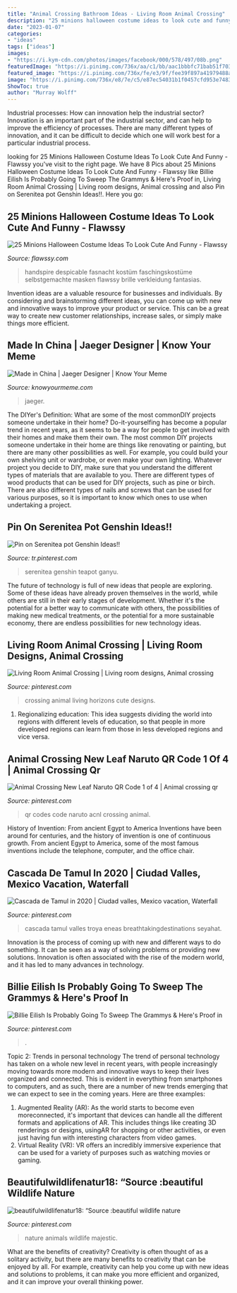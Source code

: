 ```yaml
---
title: "Animal Crossing Bathroom Ideas - Living Room Animal Crossing"
description: "25 minions halloween costume ideas to look cute and funny"
date: "2023-01-07"
categories:
- "ideas"
tags: ["ideas"]
images:
- "https://i.kym-cdn.com/photos/images/facebook/000/578/497/08b.png"
featuredImage: "https://i.pinimg.com/736x/aa/c1/bb/aac1bbbfc71bab51f703dbab2403b780.jpg"
featured_image: "https://i.pinimg.com/736x/fe/e3/9f/fee39f897a41979488ae4cd4612787d0.jpg"
image: "https://i.pinimg.com/736x/e8/7e/c5/e87ec54031b1f0457cfd953e7483381b.jpg"
ShowToc: true
author: "Murray Wolff"
---
```



Industrial processes: How can innovation help the industrial sector?
Innovation is an important part of the industrial sector, and can help to improve the efficiency of processes. There are many different types of innovation, and it can be difficult to decide which one will work best for a particular industrial process.

	

		
looking for 25 Minions Halloween Costume Ideas To Look Cute And Funny - Flawssy you've visit to the right page. We have 8 Pics about 25 Minions Halloween Costume Ideas To Look Cute And Funny - Flawssy like Billie Eilish Is Probably Going To Sweep The Grammys &amp; Here&#039;s Proof in, Living Room Animal Crossing | Living room designs, Animal crossing and also Pin on Serenitea pot Genshin Ideas!!. Here you go:
		
    
## 25 Minions Halloween Costume Ideas To Look Cute And Funny - Flawssy

<img loading=lazy src="https://www.flawssy.com/wp-content/uploads/2016/06/Minion-Costume-sibling.jpg" onerror="this.onerror=null;this.src='https://tse4.mm.bing.net/th?id=OIP.S210hlJzHc0O2po5wlpoYgHaJ6&amp;pid=15.1';" alt="25 Minions Halloween Costume Ideas To Look Cute And Funny - Flawssy">

_Source: flawssy.com_

>handspire despicable fasnacht kostüm faschingskostüme selbstgemachte masken flawssy brille verkleidung fantasias. 

	

Invention ideas are a valuable resource for businesses and individuals. By considering and brainstorming different ideas, you can come up with new and innovative ways to improve your product or service. This can be a great way to create new customer relationships, increase sales, or simply make things more efficient.

    
## Made In China | Jaeger Designer | Know Your Meme

<img loading=lazy src="https://i.kym-cdn.com/photos/images/facebook/000/578/497/08b.png" onerror="this.onerror=null;this.src='https://tse1.mm.bing.net/th?id=OIP.E-ujU9-2qNxAod63p-lKigHaEK&amp;pid=15.1';" alt="Made in China | Jaeger Designer | Know Your Meme">

_Source: knowyourmeme.com_

>jaeger. 

	

The DIYer's Definition: What are some of the most commonDIY projects someone undertake in their home?
Do-it-yourselfing has become a popular trend in recent years, as it seems to be a way for people to get involved with their homes and make them their own. The most common DIY projects someone undertake in their home are things like renovating or painting, but there are many other possibilities as well. For example, you could build your own shelving unit or wardrobe, or even make your own lighting.
Whatever project you decide to DIY, make sure that you understand the different types of materials that are available to you. There are different types of wood products that can be used for DIY projects, such as pine or birch. There are also different types of nails and screws that can be used for various purposes, so it is important to know which ones to use when undertaking a project.

    
## Pin On Serenitea Pot Genshin Ideas!!

<img loading=lazy src="https://i.pinimg.com/736x/fe/e3/9f/fee39f897a41979488ae4cd4612787d0.jpg" onerror="this.onerror=null;this.src='https://tse4.mm.bing.net/th?id=OIP.PzeNQCNEWKgKMQgeiR4mXgHaEE&amp;pid=15.1';" alt="Pin on Serenitea pot Genshin Ideas!!">

_Source: tr.pinterest.com_

>serenitea genshin teapot ganyu. 

	

The future of technology is full of new ideas that people are exploring. Some of these ideas have already proven themselves in the world, while others are still in their early stages of development. Whether it's the potential for a better way to communicate with others, the possibilities of making new medical treatments, or the potential for a more sustainable economy, there are endless possibilities for new technology ideas.

    
## Living Room Animal Crossing | Living Room Designs, Animal Crossing

<img loading=lazy src="https://i.pinimg.com/736x/e8/7e/c5/e87ec54031b1f0457cfd953e7483381b.jpg" onerror="this.onerror=null;this.src='https://tse1.mm.bing.net/th?id=OIP.CA8xVKzw0d0OWdQnX9FI9AHaEK&amp;pid=15.1';" alt="Living Room Animal Crossing | Living room designs, Animal crossing">

_Source: pinterest.com_

>crossing animal living horizons cute designs. 

	

1. Regionalizing education: This idea suggests dividing the world into regions with different levels of education, so that people in more developed regions can learn from those in less developed regions and vice versa.

    
## Animal Crossing New Leaf Naruto QR Code 1 Of 4 | Animal Crossing Qr

<img loading=lazy src="https://i.pinimg.com/736x/f3/c8/8f/f3c88f357d6d2bde90d8c76ed9d875d2--acnl-paths-acnl-qr-codes-paths-water.jpg" onerror="this.onerror=null;this.src='https://tse2.mm.bing.net/th?id=OIP.3Wwt9vmEW12WUqlIGQ_hzAAAAA&amp;pid=15.1';" alt="Animal Crossing New Leaf Naruto QR Code 1 of 4 | Animal crossing qr">

_Source: pinterest.com_

>qr codes code naruto acnl crossing animal. 

	

History of Invention: From ancient Egypt to America
Inventions have been around for centuries, and the history of invention is one of continuous growth. From ancient Egypt to America, some of the most famous inventions include the telephone, computer, and the office chair.

    
## Cascada De Tamul In 2020 | Ciudad Valles, Mexico Vacation, Waterfall

<img loading=lazy src="https://i.pinimg.com/736x/33/5d/05/335d055cb6d9919bc0eb8c16a561e240.jpg" onerror="this.onerror=null;this.src='https://tse2.mm.bing.net/th?id=OIP.Em3csYpRro05h-84xQfu5AHaLF&amp;pid=15.1';" alt="Cascada de Tamul in 2020 | Ciudad valles, Mexico vacation, Waterfall">

_Source: pinterest.com_

>cascada tamul valles troya eneas breathtakingdestinations seyahat. 

	

Innovation is the process of coming up with new and different ways to do something. It can be seen as a way of solving problems or providing new solutions. Innovation is often associated with the rise of the modern world, and it has led to many advances in technology.

    
## Billie Eilish Is Probably Going To Sweep The Grammys &amp; Here&#039;s Proof In

<img loading=lazy src="https://i.pinimg.com/736x/aa/c1/bb/aac1bbbfc71bab51f703dbab2403b780.jpg" onerror="this.onerror=null;this.src='https://tse4.mm.bing.net/th?id=OIP.vyr5k8B4sC3M12WQaBEOSwHaJ3&amp;pid=15.1';" alt="Billie Eilish Is Probably Going To Sweep The Grammys &amp; Here&#039;s Proof in">

_Source: pinterest.com_

>. 

	

Topic 2: Trends in personal technology
The trend of personal technology has taken on a whole new level in recent years, with people increasingly moving towards more modern and innovative ways to keep their lives organized and connected. This is evident in everything from smartphones to computers, and as such, there are a number of new trends emerging that we can expect to see in the coming years. Here are three examples: 
1) Augmented Reality (AR): As the world starts to become even moreconnected, it's important that devices can handle all the different formats and applications of AR. This includes things like creating 3D renderings or designs, usingAR for shopping or other activities, or even just having fun with interesting characters from video games. 
2) Virtual Reality (VR): VR offers an incredibly immersive experience that can be used for a variety of purposes such as watching movies or gaming.

    
## Beautifulwildlifenatur18: “Source :beautiful Wildlife Nature

<img loading=lazy src="https://i.pinimg.com/736x/20/9a/5e/209a5e17dfbfc8d54a755c3d650c0004.jpg" onerror="this.onerror=null;this.src='https://tse1.mm.bing.net/th?id=OIP.M0PZwRmWlLPuFLxYIGdklAHaNJ&amp;pid=15.1';" alt="beautifulwildlifenatur18: “Source :beautiful wildlife nature">

_Source: pinterest.com_

>nature animals wildlife majestic. 

	

What are the benefits of creativity?
Creativity is often thought of as a solitary activity, but there are many benefits to creativity that can be enjoyed by all. For example, creativity can help you come up with new ideas and solutions to problems, it can make you more efficient and organized, and it can improve your overall thinking power.

